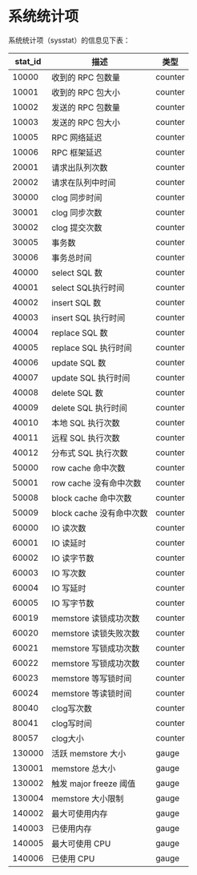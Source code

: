 # 系统统计项

系统统计项（sysstat）的信息见下表：

| **stat_id** | **描述** | **类型** |
| --- | --- | --- |
| 10000 | 收到的 RPC 包数量 | counter |
| 10001 | 收到的 RPC 包大小 | counter |
| 10002 | 发送的 RPC 包数量 | counter |
| 10003 | 发送的 RPC 包大小 | counter |
| 10005 |  RPC 网络延迟 | counter |
| 10006 |  RPC 框架延迟 | counter |
| 20001 | 请求出队列次数 | counter |
| 20002 | 请求在队列中时间 | counter |
| 30000 | clog 同步时间 | counter |
| 30001 | clog 同步次数 | counter |
| 30002 | clog 提交次数 | counter |
| 30005 | 事务数 | counter |
| 30006 | 事务总时间 | counter |
| 40000 | select SQL 数 | counter |
| 40001 | select SQL执行时间 | counter |
| 40002 | insert SQL 数 | counter |
| 40003 | insert SQL 执行时间 | counter |
| 40004 | replace SQL 数 | counter |
| 40005 | replace SQL 执行时间 | counter |
| 40006 | update SQL 数 | counter |
| 40007 | update SQL 执行时间 | counter |
| 40008 | delete SQL 数 | counter |
| 40009 | delete SQL 执行时间 | counter |
| 40010 | 本地 SQL 执行次数 | counter |
| 40011 | 远程 SQL 执行次数 | counter |
| 40012 | 分布式 SQL 执行次数 | counter |
| 50000 | row cache 命中次数 | counter |
| 50001 | row cache 没有命中次数 | counter |
| 50008 | block cache 命中次数 | counter |
| 50009 | block cache 没有命中次数 | counter |
| 60000 | IO 读次数 | counter |
| 60001 | IO 读延时 | counter |
| 60002 | IO 读字节数 | counter |
| 60003 | IO 写次数 | counter |
| 60004 | IO 写延时 | counter |
| 60005 | IO 写字节数 | counter |
| 60019 | memstore 读锁成功次数 | counter |
| 60020 | memstore 读锁失败次数 | counter |
| 60021 | memstore 写锁成功次数 | counter |
| 60022 | memstore 写锁成功次数 | counter |
| 60023 | memstore 等写锁时间 | counter |
| 60024 | memstore 等读锁时间 | counter |
| 80040 | clog写次数 | counter |
| 80041 | clog写时间 | counter |
| 80057 | clog大小 | counter |
| 130000 | 活跃 memstore 大小 | gauge |
| 130001 | memstore 总大小 | gauge |
| 130002 | 触发 major freeze 阈值 | gauge |
| 130004 | memstore 大小限制 | gauge |
| 140002 | 最大可使用内存 | gauge |
| 140003 | 已使用内存 | gauge |
| 140005 | 最大可使用 CPU | gauge |
| 140006 | 已使用  CPU | gauge |
